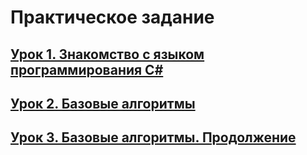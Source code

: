 # **Практическое задание**

## [**Урок 1. Знакомство с языком программирования С#**](https://github.com/egorbos-geekbrains/knowing-language/tree/main/Lesson%201)
## [**Урок 2. Базовые алгоритмы**](https://github.com/egorbos-geekbrains/knowing-language/tree/main/Lesson%202)
## [**Урок 3. Базовые алгоритмы. Продолжение**](https://github.com/egorbos-geekbrains/knowing-language/tree/main/Lesson%203)